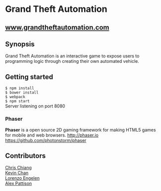 # Grand Theft Automation
www.grandtheftautomation.com
---
## Synopsis
Grand Theft Automation is an interactive game to expose users to programming logic through creating their own automated vehicle.

## Getting started
`$ npm install`  
`$ bower install`  
`$ webpack`  
`$ npm start`  
Server listening on port 8080

### Phaser
**Phaser** is a open source 2D gaming framework for making HTML5 games for mobile and web browsers.
http://phaser.io  
https://github.com/photonstorm/phaser


## Contributors
[Chris Chiang](https://github.com/cchrispy)  
[Kevin Chan](https://github.com/kevindchan)  
[Lorenzo Engelen](https://github.com/lorenzoengelen)  
[Alex Pattison](https://github.com/AlexPattison)

